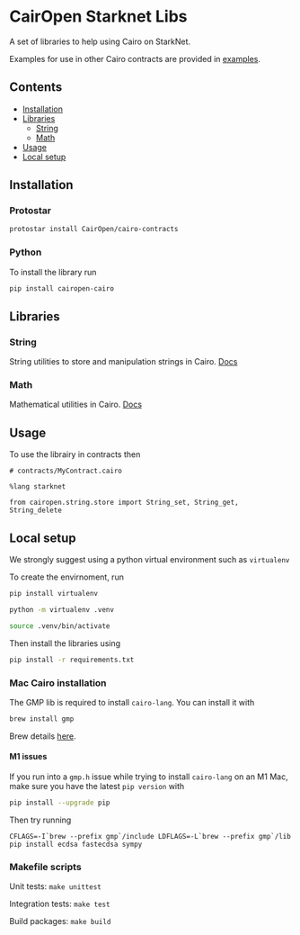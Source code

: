 # CairOpen Starknet Libs

A set of libraries to help using Cairo on StarkNet.

Examples for use in other Cairo contracts are provided in [examples](examples).

## Contents

- [Installation](#installation)
- [Libraries](#libraries)
  - [String](#string)
  - [Math](#math)
- [Usage](#usage)
- [Local setup](#local-setup)

## Installation

### Protostar

```bash
protostar install CairOpen/cairo-contracts
```

### Python

To install the library run

```bash
pip install cairopen-cairo
```

## Libraries

### String

String utilities to store and manipulation strings in Cairo. [Docs](src/cairopen/string/)

### Math

Mathematical utilities in Cairo. [Docs](src/cairopen/math/)

## Usage

To use the librairy in contracts then

```cairo
# contracts/MyContract.cairo

%lang starknet

from cairopen.string.store import String_set, String_get, String_delete
```

## Local setup

We strongly suggest using a python virtual environment such as `virtualenv`

To create the envirnoment, run

```bash
pip install virtualenv
```

```bash
python -m virtualenv .venv
```

```bash
source .venv/bin/activate
```

Then install the libraries using

```bash
pip install -r requirements.txt
```

### Mac Cairo installation

The GMP lib is required to install `cairo-lang`. You can install it with

```bash
brew install gmp
```

Brew details [here](https://brew.sh/).

#### M1 issues

If you run into a `gmp.h` issue while trying to install `cairo-lang` on an M1 Mac, make sure you have the latest `pip version` with

```bash
pip install --upgrade pip
```

Then try running

```
CFLAGS=-I`brew --prefix gmp`/include LDFLAGS=-L`brew --prefix gmp`/lib pip install ecdsa fastecdsa sympy
```

### Makefile scripts

Unit tests: `make unittest`

Integration tests: `make test`

Build packages: `make build`
